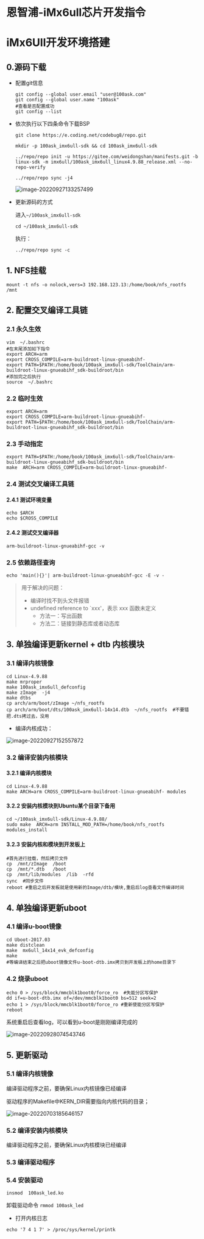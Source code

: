 # 恩智浦-iMx6ull芯片开发指令

# iMx6Ull开发环境搭建

## 0.源码下载

- 配置git信息

  ```shell
  git config --global user.email "user@100ask.com"
  git config --global user.name "100ask"
  #查看是否配置成功
  git config --list
  ```

- 依次执行以下四条命令下载BSP

  ```shell
  git clone https://e.coding.net/codebug8/repo.git
  ```

  ```shell
  mkdir -p 100ask_imx6ull-sdk && cd 100ask_imx6ull-sdk
  ```

  ```shell
  ../repo/repo init -u https://gitee.com/weidongshan/manifests.git -b linux-sdk -m imx6ull/100ask_imx6ull_linux4.9.88_release.xml --no-repo-verify
  ```

  ```shell
  ../repo/repo sync -j4
  ```

   ![image-20220927133257499](https://pic-1304959529.cos.ap-guangzhou.myqcloud.com/DB/image-20220927133257499.png)

- 更新源码的方式

  进入`~/100ask_imx6ull-sdk`

  ```shell
  cd ~/100ask_imx6ull-sdk
  ```

  执行：

  ```shell
  ../repo/repo sync -c
  ```

## 1. NFS挂载

```shell
mount -t nfs -o nolock,vers=3 192.168.123.13:/home/book/nfs_rootfs /mnt
```

## 2. 配置交叉编译工具链

### 2.1 永久生效

```shell
vim  ~/.bashrc
#在末尾添加如下指令
export ARCH=arm
export CROSS_COMPILE=arm-buildroot-linux-gnueabihf-
export PATH=$PATH:/home/book/100ask_imx6ull-sdk/ToolChain/arm-buildroot-linux-gnueabihf_sdk-buildroot/bin
#添加完之后执行
source  ~/.bashrc
```

### 2.2 临时生效

```shell
export ARCH=arm
export CROSS_COMPILE=arm-buildroot-linux-gnueabihf-
export PATH=$PATH:/home/book/100ask_imx6ull-sdk/ToolChain/arm-buildroot-linux-gnueabihf_sdk-buildroot/bin
```

### 2.3 手动指定

```shell
export PATH=$PATH:/home/book/100ask_imx6ull-sdk/ToolChain/arm-buildroot-linux-gnueabihf_sdk-buildroot/bin
make  ARCH=arm CROSS_COMPILE=arm-buildroot-linux-gnueabihf-
```

### 2.4 测试交叉编译工具链

#### 2.4.1 测试环境变量

```shell
echo $ARCH
echo $CROSS_COMPILE
```

#### 2.4.2 测试交叉编译器

```shell
arm-buildroot-linux-gnueabihf-gcc -v
```

### 2.5 依赖路径查询

```shell
echo 'main(){}'| arm-buildroot-linux-gnueabihf-gcc -E -v -
```

> 用于解决的问题：
>
> - 编译时找不到头文件报错
> - undefined reference to `xxx'，表示 xxx 函数未定义
>   - 方法一：写出函数
>   - 方法二：链接到静态库或者动态库

## 3. 单独编译更新kernel + dtb 内核模块

### 3.1 编译内核镜像

```shell
cd Linux-4.9.88
make mrproper
make 100ask_imx6ull_defconfig
make zImage  -j4
make dtbs
cp arch/arm/boot/zImage ~/nfs_rootfs
cp arch/arm/boot/dts/100ask_imx6ull-14x14.dtb  ~/nfs_rootfs  #不要错把.dts拷过去，没用
```

- 编译内核成功：

![image-20220927152557872](https://pic-1304959529.cos.ap-guangzhou.myqcloud.com/DB/image-20220927152557872.png)



### 3.2 编译安装内核模块

#### 3.2.1 编译内核模块

```shell
cd Linux-4.9.88
make ARCH=arm CROSS_COMPILE=arm-buildroot-linux-gnueabihf- modules
```

####  3.2.2 安装内核模块到Ubuntu某个目录下备用

```shell
cd ~/100ask_imx6ull-sdk/Linux-4.9.88/
sudo make  ARCH=arm INSTALL_MOD_PATH=/home/book/nfs_rootfs  modules_install
```

#### 3.2.3 安装内核和模块到开发板上

```shell
#首先进行挂载，然后拷贝文件
cp  /mnt/zImage  /boot
cp  /mnt/*.dtb   /boot
cp  /mnt/lib/modules  /lib  -rfd
sync  #同步文件
reboot #重启之后开发板就是使用新的Image/dtb/模块,重启后log查看文件编译时间
```

## 4. 单独编译更新uboot

### 4.1 编译u-boot镜像

```shell
cd Uboot-2017.03
make distclean
make  mx6ull_14x14_evk_defconfig
make
#等编译结束之后把uboot镜像文件u-boot-dtb.imx拷贝到开发板上的home目录下
```

### 4.2 烧录uboot

```shell
echo 0 > /sys/block/mmcblk1boot0/force_ro  #失能分区写保护
dd if=u-boot-dtb.imx of=/dev/mmcblk1boot0 bs=512 seek=2
echo 1 > /sys/block/mmcblk1boot0/force_ro #重新使能分区写保护
reboot
```

系统重启后查看log，可以看到u-boot是刚刚编译完成的

![image-20220928074543746](https://pic-1304959529.cos.ap-guangzhou.myqcloud.com/DB/image-20220928074543746.png)

## 5. 更新驱动

### 5.1 编译内核镜像

编译驱动程序之前，要确保Linux内核镜像已经编译

驱动程序的Makefile中KERN_DIR需要指向内核代码的目录；

![image-20220703185646157](https://pic-1304959529.cos.ap-guangzhou.myqcloud.com/DB/image-20220703185646157.png)

### 5.2 编译安装内核模块

编译驱动程序之前，要确保Linux内核模块已经编译

### 5.3 编译驱动程序

### 5.4 安装驱动

```shell
insmod  100ask_led.ko
```

卸载驱动命令 `rmmod 100ask_led`


- 打开内核日志
```shell
echo '7 4 1 7' > /proc/sys/kernel/printk
```

